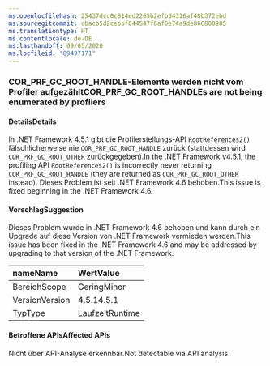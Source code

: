 ```yaml
---
ms.openlocfilehash: 25437dcc0c814ed2265b2efb34316af48b372ebd
ms.sourcegitcommit: cbacb5d2cebbf044547f6af6e74a9de866800985
ms.translationtype: HT
ms.contentlocale: de-DE
ms.lasthandoff: 09/05/2020
ms.locfileid: "89497171"
---
```

### <a name="cor_prf_gc_root_handles-are-not-being-enumerated-by-profilers"></a><span data-ttu-id="52dda-101">COR_PRF_GC_ROOT_HANDLE-Elemente werden nicht vom Profiler aufgezählt</span><span class="sxs-lookup"><span data-stu-id="52dda-101">COR_PRF_GC_ROOT_HANDLEs are not being enumerated by profilers</span></span>

#### <a name="details"></a><span data-ttu-id="52dda-102">Details</span><span class="sxs-lookup"><span data-stu-id="52dda-102">Details</span></span>

<span data-ttu-id="52dda-103">In .NET Framework 4.5.1 gibt die Profilerstellungs-API <code>RootReferences2()</code> fälschlicherweise nie <code>COR_PRF_GC_ROOT_HANDLE</code> zurück (stattdessen wird <code>COR_PRF_GC_ROOT_OTHER</code> zurückgegeben).</span><span class="sxs-lookup"><span data-stu-id="52dda-103">In the .NET Framework v4.5.1, the profiling API <code>RootReferences2()</code> is incorrectly never returning <code>COR_PRF_GC_ROOT_HANDLE</code> (they are returned as <code>COR_PRF_GC_ROOT_OTHER</code> instead).</span></span> <span data-ttu-id="52dda-104">Dieses Problem ist seit .NET Framework 4.6 behoben.</span><span class="sxs-lookup"><span data-stu-id="52dda-104">This issue is fixed beginning in the .NET Framework 4.6.</span></span>

#### <a name="suggestion"></a><span data-ttu-id="52dda-105">Vorschlag</span><span class="sxs-lookup"><span data-stu-id="52dda-105">Suggestion</span></span>

<span data-ttu-id="52dda-106">Dieses Problem wurde in .NET Framework 4.6 behoben und kann durch ein Upgrade auf diese Version von .NET Framework vermieden werden.</span><span class="sxs-lookup"><span data-stu-id="52dda-106">This issue has been fixed in the .NET Framework 4.6 and may be addressed by upgrading to that version of the .NET Framework.</span></span>

| <span data-ttu-id="52dda-107">name</span><span class="sxs-lookup"><span data-stu-id="52dda-107">Name</span></span>    | <span data-ttu-id="52dda-108">Wert</span><span class="sxs-lookup"><span data-stu-id="52dda-108">Value</span></span>       |
|:--------|:------------|
| <span data-ttu-id="52dda-109">Bereich</span><span class="sxs-lookup"><span data-stu-id="52dda-109">Scope</span></span>   |<span data-ttu-id="52dda-110">Gering</span><span class="sxs-lookup"><span data-stu-id="52dda-110">Minor</span></span>|
|<span data-ttu-id="52dda-111">Version</span><span class="sxs-lookup"><span data-stu-id="52dda-111">Version</span></span>|<span data-ttu-id="52dda-112">4.5.1</span><span class="sxs-lookup"><span data-stu-id="52dda-112">4.5.1</span></span>|
|<span data-ttu-id="52dda-113">Typ</span><span class="sxs-lookup"><span data-stu-id="52dda-113">Type</span></span>|<span data-ttu-id="52dda-114">Laufzeit</span><span class="sxs-lookup"><span data-stu-id="52dda-114">Runtime</span></span>|

#### <a name="affected-apis"></a><span data-ttu-id="52dda-115">Betroffene APIs</span><span class="sxs-lookup"><span data-stu-id="52dda-115">Affected APIs</span></span>

<span data-ttu-id="52dda-116">Nicht über API-Analyse erkennbar.</span><span class="sxs-lookup"><span data-stu-id="52dda-116">Not detectable via API analysis.</span></span>

<!--

#### Affected APIs

Not detectable via API analysis.

-->
